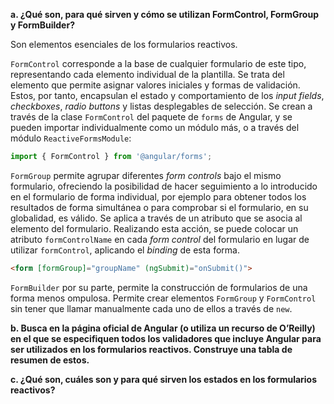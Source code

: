 __a. ¿Qué son, para qué sirven y cómo se utilizan FormControl, FormGroup y FormBuilder?__

Son elementos esenciales de los formularios reactivos. 

`FormControl` corresponde a la base de cualquier formulario de este tipo, representando cada elemento individual de la plantilla. Se trata del elemento que permite asignar valores iniciales y formas de validación. Estos, por tanto, encapsulan el estado y comportamiento de los _input fields_, _checkboxes_, _radio buttons_ y listas desplegables de selección. Se crean a través de la clase `FormControl` del paquete de `forms` de Angular, y se pueden importar individualmente como un módulo más, o a través del módulo `ReactiveFormsModule`:

```ts
import { FormControl } from '@angular/forms';
```

`FormGroup` permite agrupar diferentes _form controls_ bajo el mismo formulario, ofreciendo la posibilidad de hacer seguimiento a lo introducido en el formulario de forma individual, por ejemplo para obtener todos los resultados de forma simultánea o para comprobar si el formulario, en su globalidad, es válido. Se aplica a través de un atributo que se asocia al elemento del formulario. Realizando esta acción, se puede colocar un atributo `formControlName` en cada _form control_ del formulario en lugar de utilizar `formControl`, aplicando el _binding_ de esta forma.

```html
<form [formGroup]="groupName" (ngSubmit)="onSubmit()"> 
```

`FormBuilder` por su parte, permite la construcción de formularios de una forma menos ompulosa. Permite crear elementos `FormGroup` y `FormControl` sin tener que llamar manualmente cada uno de ellos a través de `new`. 

__b. Busca en la página oficial de Angular (o utiliza un recurso de O’Reilly) en el que se especifiquen todos los validadores que incluye Angular para ser utilizados en los formularios reactivos. Construye una tabla de resumen de estos.__



__c. ¿Qué son, cuáles son y para qué sirven los estados en los formularios reactivos?__